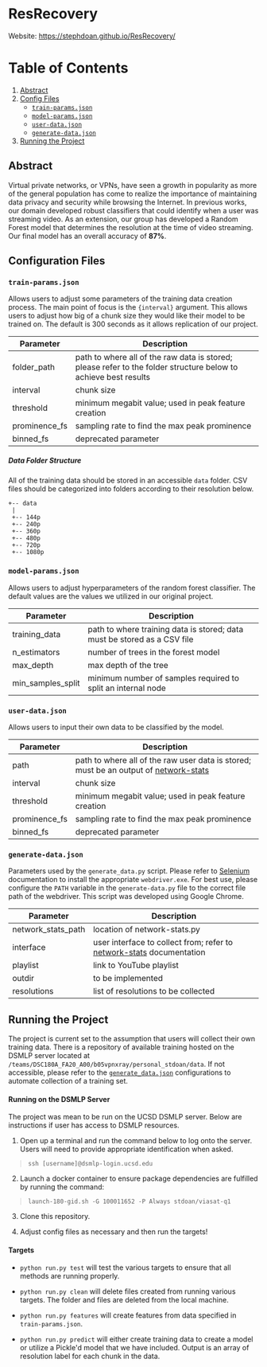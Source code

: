 # ResRecovery

Website: https://stephdoan.github.io/ResRecovery/

# Table of Contents

1. [Abstract](#Abstract)
2. [Config Files](#config)
   - [`train-params.json`](#train)
   - [`model-params.json`](#model)
   - [`user-data.json`](#user)
   - [`generate-data.json`](#generate)
3. [Running the Project](#running)

## Abstract

Virtual private networks, or VPNs, have seen a growth in popularity as more of the general population has come to realize the importance of maintaining data privacy and security while browsing the Internet. In previous works, our domain developed robust classifiers that could identify when a user was streaming video. As an extension, our group has developed a Random Forest model that determines the resolution at the time of video streaming. Our final model has an overall accuracy of **87%**. 

<a name="config"></a>

## Configuration Files

<a name="train"></a>

### `train-params.json`

Allows users to adjust some parameters of the training data creation process. The main point of focus is the `{interval}` argument. This allows users to adjust how big of a chunk size they would like their model to be trained on. The default is 300 seconds as it allows replication of our project.

| Parameter     | Description                                                                                                     |
| ------------- | --------------------------------------------------------------------------------------------------------------- |
| folder_path   | path to where all of the raw data is stored; please refer to the folder structure below to achieve best results |
| interval      | chunk size                                                                                                      |
| threshold     | minimum megabit value; used in peak feature creation                                                            |
| prominence_fs | sampling rate to find the max peak prominence                                                                   |
| binned_fs     | deprecated parameter                                                                                            |

##### Data Folder Structure

All of the training data should be stored in an accessible `data` folder. CSV files should be categorized into folders according to their resolution below.

```
+-- data
 |
 +-- 144p
 +-- 240p
 +-- 360p
 +-- 480p
 +-- 720p
 +-- 1080p
```

<a name="model"></a>

### `model-params.json`

Allows users to adjust hyperparameters of the random forest classifier. The default values are the values we utilized in our original project.

| Parameter         | Description                                                              |
| ----------------- | ------------------------------------------------------------------------ |
| training_data     | path to where training data is stored; data must be stored as a CSV file |
| n_estimators      | number of trees in the forest model                                      |
| max_depth         | max depth of the tree                                                    |
| min_samples_split | minimum number of samples required to split an internal node             |

<a name="user"></a>

### `user-data.json`

Allows users to input their own data to be classified by the model.

| Parameter     | Description                                                                                                                     |
| ------------- | ------------------------------------------------------------------------------------------------------------------------------- |
| path          | path to where all of the raw user data is stored; must be an output of [network-stats](https://github.com/viasat/network-stats) |
| interval      | chunk size                                                                                                                      |
| threshold     | minimum megabit value; used in peak feature creation                                                                            |
| prominence_fs | sampling rate to find the max peak prominence                                                                                   |
| binned_fs     | deprecated parameter                                                                                                            |

<a name="generate"></a>

### `generate-data.json`

Parameters used by the `generate_data.py` script. Please refer to [Selenium](https://www.selenium.dev/documentation/en/) documentation to install the appropriate `webdriver.exe`. For best use, please configure the `PATH` variable in the `generate-data.py` file to the correct file path of the webdriver. This script was developed using Google Chrome.

| Parameter          | Description                                                                                                     |
| ------------------ | --------------------------------------------------------------------------------------------------------------- |
| network_stats_path | location of network-stats.py                                                                                    |
| interface          | user interface to collect from; refer to [network-stats](https://github.com/viasat/network-stats) documentation |
| playlist           | link to YouTube playlist                                                                                        |
| outdir             | to be implemented                                                                                               |
| resolutions        | list of resolutions to be collected                                                                             |

<a name="running"></a>

## Running the Project

The project is current set to the assumption that users will collect their own training data. There is a repository of available training hosted on the DSMLP server located at `/teams/DSC180A_FA20_A00/b05vpnxray/personal_stdoan/data`. If not accessible, please refer to the [`generate_data.json`](#generate) configurations to automate collection of a training set.

#### Running on the DSMLP Server

The project was mean to be run on the UCSD DSMLP server. Below are instructions if user has access to DSMLP resources.

1. Open up a terminal and run the command below to log onto the server. Users will need to provide appropriate identification when asked.

> `ssh [username]@dsmlp-login.ucsd.edu`

2. Launch a docker container to ensure package dependencies are fulfilled by running the command:

> `launch-180-gid.sh -G 100011652 -P Always stdoan/viasat-q1`

3. Clone this repository.

4. Adjust config files as necessary and then run the targets!

#### Targets

- `python run.py test` will test the various targets to ensure that all methods are running properly.

- `python run.py clean` will delete files created from running various targets. The folder and files are deleted from the local machine.

- `python run.py features` will create features from data specified in `train-params.json`.

- `python run.py predict` will either create training data to create a model or utilize a Pickle'd model that we have included. Output is an array of resolution label for each chunk in the data.
